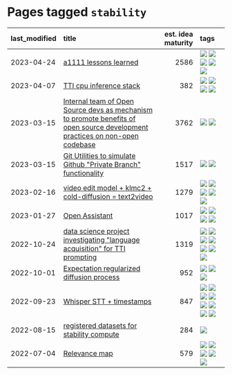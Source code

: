 # Pages tagged `stability`

|last_modified|title|est. idea maturity|tags
|:---|:---|---:|:---|
|2023-04-24|[a1111 lessons learned](../a1111_lessons_learned.md)|2586|[![](https://img.shields.io/badge/tag-experimental-77485f)](../tags/experimental.md) [![](https://img.shields.io/badge/tag-open_source-7fe3bd)](../tags/open_source.md) [![](https://img.shields.io/badge/tag-stability-d46ff4)](../tags/stability.md) [![](https://img.shields.io/badge/tag-tooling-b08442)](../tags/tooling.md) [![](https://img.shields.io/badge/tag-ux-2229ca)](../tags/ux.md)|
|2023-04-07|[TTI cpu inference stack](../TTI-cpu-inference-stack.md)|382|[![](https://img.shields.io/badge/tag-accessibility-0e5ec)](../tags/accessibility.md) [![](https://img.shields.io/badge/tag-stability-d46ff4)](../tags/stability.md) [![](https://img.shields.io/badge/tag-tooling-b08442)](../tags/tooling.md) [![](https://img.shields.io/badge/tag-wip-4072a1)](../tags/wip.md)|
|2023-03-15|[Internal team of Open Source devs as mechanism to promote benefits of open source development practices on non-open codebase](../store_walker.md)|3762|[![](https://img.shields.io/badge/tag-experimental-77485f)](../tags/experimental.md) [![](https://img.shields.io/badge/tag-stability-d46ff4)](../tags/stability.md)|
|2023-03-15|[Git Utilities to simulate Github "Private Branch" functionality](../git_private_branch_utils.md)|1517|[![](https://img.shields.io/badge/tag-stability-d46ff4)](../tags/stability.md) [![](https://img.shields.io/badge/tag-tooling-b08442)](../tags/tooling.md)|
|2023-02-16|[video edit model + klmc2 + cold-diffusion = text2video](../video-edit-model-over-init-video.md)|1279|[![](https://img.shields.io/badge/tag-animation-e839f4)](../tags/animation.md) [![](https://img.shields.io/badge/tag-meta-d2ea1b)](../tags/meta.md) [![](https://img.shields.io/badge/tag-publicgood-deeba9)](../tags/publicgood.md) [![](https://img.shields.io/badge/tag-stability-d46ff4)](../tags/stability.md) [![](https://img.shields.io/badge/tag-tooling-b08442)](../tags/tooling.md)|
|2023-01-27|[Open Assistant](../open-assistant.md)|1017|[![](https://img.shields.io/badge/tag-accessibility-0e5ec)](../tags/accessibility.md) [![](https://img.shields.io/badge/tag-publicgood-deeba9)](../tags/publicgood.md) [![](https://img.shields.io/badge/tag-stability-d46ff4)](../tags/stability.md) [![](https://img.shields.io/badge/tag-wip-4072a1)](../tags/wip.md)|
|2022-10-24|[data science project investigating "language acquisition" for TTI prompting](../tti_language_aqcuisition.md)|1319|[![](https://img.shields.io/badge/tag-alignment-abf295)](../tags/alignment.md) [![](https://img.shields.io/badge/tag-dataset-95bed6)](../tags/dataset.md) [![](https://img.shields.io/badge/tag-experimental-77485f)](../tags/experimental.md) [![](https://img.shields.io/badge/tag-prompting-98b52b)](../tags/prompting.md) [![](https://img.shields.io/badge/tag-publication-29349d)](../tags/publication.md) [![](https://img.shields.io/badge/tag-publicgood-deeba9)](../tags/publicgood.md) [![](https://img.shields.io/badge/tag-stability-d46ff4)](../tags/stability.md)|
|2022-10-01|[Expectation regularized diffusion process](../expectation-regularized-diffusion.md)|952|[![](https://img.shields.io/badge/tag-experimental-77485f)](../tags/experimental.md) [![](https://img.shields.io/badge/tag-stability-d46ff4)](../tags/stability.md) [![](https://img.shields.io/badge/tag-wip-4072a1)](../tags/wip.md)|
|2022-09-23|[Whisper STT + timestamps](../whisper-stt-plus-timestamps.md)|847|[![](https://img.shields.io/badge/tag-colab-faa2fc)](../tags/colab.md) [![](https://img.shields.io/badge/tag-dataset-95bed6)](../tags/dataset.md) [![](https://img.shields.io/badge/tag-experimental-77485f)](../tags/experimental.md) [![](https://img.shields.io/badge/tag-meta-d2ea1b)](../tags/meta.md) [![](https://img.shields.io/badge/tag-prompting-98b52b)](../tags/prompting.md) [![](https://img.shields.io/badge/tag-publicgood-deeba9)](../tags/publicgood.md) [![](https://img.shields.io/badge/tag-stability-d46ff4)](../tags/stability.md) [![](https://img.shields.io/badge/tag-tooling-b08442)](../tags/tooling.md)|
|2022-08-15|[registered datasets for stability compute](../registered-datasets-for-sstability-compute.md)|284|[![](https://img.shields.io/badge/tag-stability-d46ff4)](../tags/stability.md)|
|2022-07-04|[Relevance map](../Relevance_map.md)|579|[![](https://img.shields.io/badge/tag-meta-d2ea1b)](../tags/meta.md) [![](https://img.shields.io/badge/tag-prompting-98b52b)](../tags/prompting.md) [![](https://img.shields.io/badge/tag-publication-29349d)](../tags/publication.md) [![](https://img.shields.io/badge/tag-stability-d46ff4)](../tags/stability.md) [![](https://img.shields.io/badge/tag-tooling-b08442)](../tags/tooling.md)|